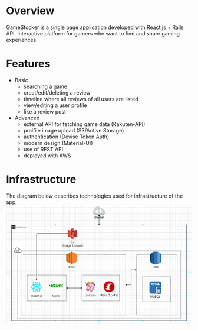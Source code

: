# Overview
GameStocker is a single page application developed with React.js + Rails API. Interactive platform for gamers who want to find and share gaming experiences.

# Features
- Basic
	- searching a game
	- creat/edit/deleting a review
	- timeline where all reviews of all users are listed
	- view/editing a user profile
	- like a review post
- Advanced
	- external API for fetching game data (Rakuten-API)
	- proifile image upload (S3/Active Storage)
	- authentication (Devise Token Auth)
	- modern design (Material-UI)
	- use of REST API
	- deployed with AWS

# Infrastructure
The diagram below describes technologies used for infrastructure of the app;
![Diagram](https://github.com/Ryo-M-49/GameStocker/blob/development/GameStocker%20Diagram.PNG)


